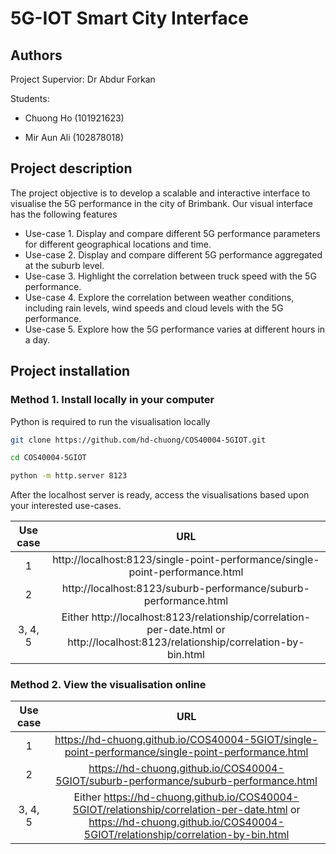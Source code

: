 # 5G-IOT Smart City Interface

## Authors
Project Supervior: Dr Abdur Forkan

Students:

* Chuong Ho (101921623)

* Mir Aun Ali (102878018)

## Project description
The project objective is to develop a scalable and interactive interface to visualise the 5G performance in the city of Brimbank.
Our visual interface has the following features
* Use-case 1. Display and compare different 5G performance parameters for different geographical locations and time.
* Use-case 2. Display and compare different 5G performance aggregated at the suburb level.
* Use-case 3. Highlight the correlation between truck speed with the 5G performance.
* Use-case 4. Explore the correlation between weather conditions, including rain levels, wind speeds and cloud levels with the 5G performance.
* Use-case 5. Explore how the 5G performance varies at different hours in a day.

## Project installation
### Method 1. Install locally in your computer
Python is required to run the visualisation locally

```bash
git clone https://github.com/hd-chuong/COS40004-5GIOT.git

cd COS40004-5GIOT

python -m http.server 8123
```

After the localhost server is ready, access the visualisations based upon your interested use-cases.

| Use case | URL |
|:--------:|:---:|
| 1 | http://localhost:8123/single-point-performance/single-point-performance.html |
| 2 | http://localhost:8123/suburb-performance/suburb-performance.html |
| 3, 4, 5| Either http://localhost:8123/relationship/correlation-per-date.html or http://localhost:8123/relationship/correlation-by-bin.html|

### Method 2. View the visualisation online

| Use case | URL |
|:--------:|:---:|
| 1 | https://hd-chuong.github.io/COS40004-5GIOT/single-point-performance/single-point-performance.html |
| 2 | https://hd-chuong.github.io/COS40004-5GIOT/suburb-performance/suburb-performance.html |
| 3, 4, 5| Either https://hd-chuong.github.io/COS40004-5GIOT/relationship/correlation-per-date.html or https://hd-chuong.github.io/COS40004-5GIOT/relationship/correlation-by-bin.html|